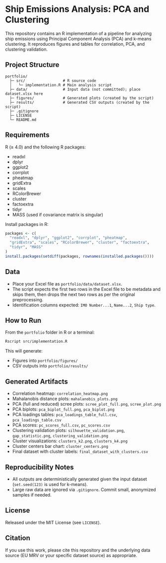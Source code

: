 # Ship Emissions Analysis: PCA and Clustering

This repository contains an R implementation of a pipeline for analyzing ship emissions using Principal Component Analysis (PCA) and k-means clustering. It reproduces figures and tables for correlation, PCA, and clustering validation.

## Project Structure

```
portfolio/
  ├─ src/                 # R source code
  │   └─ implementation.R # Main analysis script
  ├─ data/                # Input data (not committed); place dataset.xlsx here
  ├─ figures/             # Generated plots (created by the script)
  ├─ results/             # Generated CSV outputs (created by the script)
  ├─ .gitignore
  ├─ LICENSE
  └─ README.md
```

## Requirements

R (≥ 4.0) and the following R packages:

- readxl
- dplyr
- ggplot2
- corrplot
- pheatmap
- gridExtra
- scales
- RColorBrewer
- cluster
- factoextra
- tidyr
- MASS (used if covariance matrix is singular)

Install packages in R:

```r
packages <- c(
  "readxl", "dplyr", "ggplot2", "corrplot", "pheatmap",
  "gridExtra", "scales", "RColorBrewer", "cluster", "factoextra",
  "tidyr", "MASS"
)
install.packages(setdiff(packages, rownames(installed.packages())))
```

## Data

- Place your Excel file as `portfolio/data/dataset.xlsx`.
- The script expects the first two rows in the Excel file to be metadata and skips them, then drops the next two rows as per the original preprocessing.
- Identification columns expected: `IMO Number...1`, `Name...2`, `Ship type`.

## How to Run

From the `portfolio` folder in R or a terminal:

```bash
Rscript src/implementation.R
```

This will generate:

- Figures into `portfolio/figures/`
- CSV outputs into `portfolio/results/`

## Generated Artifacts

- Correlation heatmap: `correlation_heatmap.png`
- Mahalanobis distance plots: `mahalanobis_plots.png`
- PCA (full and reduced) scree plots: `scree_plot_full.png`, `scree_plot.png`
- PCA biplots: `pca_biplot_full.png`, `pca_biplot.png`
- PCA loadings tables: `pca_loadings_table_full.csv`, `pca_loadings_table.csv`
- PCA scores: `pc_scores_full.csv`, `pc_scores.csv`
- Clustering validation plots: `silhouette_validation.png`, `gap_statistic.png`, `clustering_validation.png`
- Cluster visualizations: `clusters_k2.png`, `clusters_k4.png`
- Cluster centers bar chart: `cluster_centers.png`
- Final dataset with cluster labels: `final_dataset_with_clusters.csv`

## Reproducibility Notes

- All outputs are deterministically generated given the input dataset (`set.seed(123)` is used for k-means).
- Large raw data are ignored via `.gitignore`. Commit small, anonymized samples if needed.

## License

Released under the MIT License (see `LICENSE`).

## Citation

If you use this work, please cite this repository and the underlying data source (EU MRV or your specific dataset source) as appropriate.



